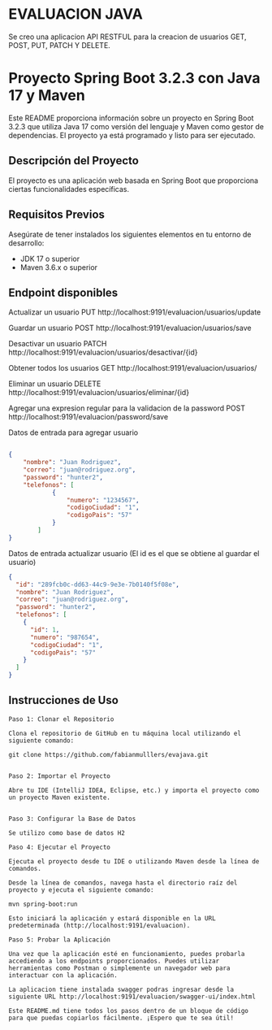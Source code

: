 # EVALUACION JAVA

Se creo una aplicacion API RESTFUL para la creacion de usuarios GET, POST, PUT, PATCH Y DELETE.

# Proyecto Spring Boot 3.2.3 con Java 17 y Maven

Este README proporciona información sobre un proyecto en Spring Boot 3.2.3 que utiliza Java 17 como versión del lenguaje y Maven como gestor de dependencias. El proyecto ya está programado y listo para ser ejecutado.

## Descripción del Proyecto

El proyecto es una aplicación web basada en Spring Boot que proporciona ciertas funcionalidades específicas. 

## Requisitos Previos

Asegúrate de tener instalados los siguientes elementos en tu entorno de desarrollo:

- JDK 17 o superior
- Maven 3.6.x o superior

## Endpoint disponibles

Actualizar un usuario
PUT http://localhost:9191/evaluacion/usuarios/update

Guardar un usuario
POST http://localhost:9191/evaluacion/usuarios/save

Desactivar un usuario
PATCH http://localhost:9191/evaluacion/usuarios/desactivar/{id}

Obtener todos los usuarios
GET http://localhost:9191/evaluacion/usuarios/

Eliminar un usuario
DELETE http://localhost:9191/evaluacion/usuarios/eliminar/{id}

Agregar una expresion regular para la validacion de la password
POST http://localhost:9191/evaluacion/password/save


Datos de entrada para agregar usuario

```json

{
    "nombre": "Juan Rodriguez",
    "correo": "juan@rodriguez.org",
    "password": "hunter2",
    "telefonos": [
            {
                "numero": "1234567",
                "codigoCiudad": "1",
                "codigoPais": "57"
            }
        ]
}
```

Datos de entrada actualizar usuario (El id es el que se obtiene al guardar el usuario)

```json
{
  "id": "289fcb0c-dd63-44c9-9e3e-7b0140f5f08e",
  "nombre": "Juan Rodriguez",
  "correo": "juan@rodriguez.org",
  "password": "hunter2",
  "telefonos": [
    {
      "id": 1,
      "numero": "987654",
      "codigoCiudad": "1",
      "codigoPais": "57"
    }
  ]
}
```

## Instrucciones de Uso

```plaintext
Paso 1: Clonar el Repositorio

Clona el repositorio de GitHub en tu máquina local utilizando el siguiente comando:

git clone https://github.com/fabianmulllers/evajava.git


Paso 2: Importar el Proyecto

Abre tu IDE (IntelliJ IDEA, Eclipse, etc.) y importa el proyecto como un proyecto Maven existente.


Paso 3: Configurar la Base de Datos 

Se utilizo como base de datos H2

Paso 4: Ejecutar el Proyecto

Ejecuta el proyecto desde tu IDE o utilizando Maven desde la línea de comandos. 

Desde la línea de comandos, navega hasta el directorio raíz del proyecto y ejecuta el siguiente comando:

mvn spring-boot:run

Esto iniciará la aplicación y estará disponible en la URL predeterminada (http://localhost:9191/evaluacion).

Paso 5: Probar la Aplicación

Una vez que la aplicación esté en funcionamiento, puedes probarla accediendo a los endpoints proporcionados. Puedes utilizar herramientas como Postman o simplemente un navegador web para interactuar con la aplicación.

La aplicacion tiene instalada swagger podras ingresar desde la siguiente URL http://localhost:9191/evaluacion/swagger-ui/index.html

Este README.md tiene todos los pasos dentro de un bloque de código para que puedas copiarlos fácilmente. ¡Espero que te sea útil!
```

